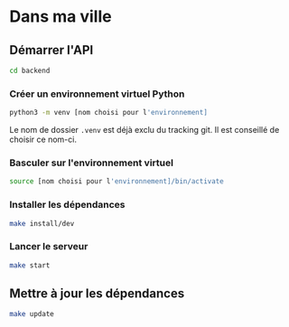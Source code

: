 # Dans ma ville

## Démarrer l'API

```bash
cd backend
```

### Créer un environnement virtuel Python

```bash
python3 -m venv [nom choisi pour l'environnement]
```

Le nom de dossier `.venv` est déjà exclu du tracking git. Il est conseillé de choisir ce nom-ci.

### Basculer sur l'environnement virtuel

```bash
source [nom choisi pour l'environnement]/bin/activate
```

### Installer les dépendances

```bash
make install/dev
```

### Lancer le serveur

```bash
make start
```

## Mettre à jour les dépendances

```bash
make update
```
